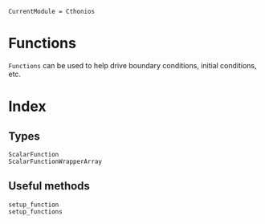 ```@meta
CurrentModule = Cthonios
```
# Functions
```Functions``` can be used to help drive boundary conditions, initial conditions, etc.

# Index

## Types
```@docs
ScalarFunction
ScalarFunctionWrapperArray
```

## Useful methods
```@docs
setup_function
setup_functions
```